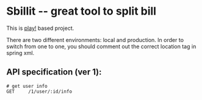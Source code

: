 Sbillit --  great tool to split bill
========

This is [play!](http://www.playframework.com/) based project. 

There are two different environments: local and production. In order to switch from one to one, you should comment out the correct location tag in spring xml.

## API specification (ver 1):
	# get user info
	GET		/1/user/:id/info
			